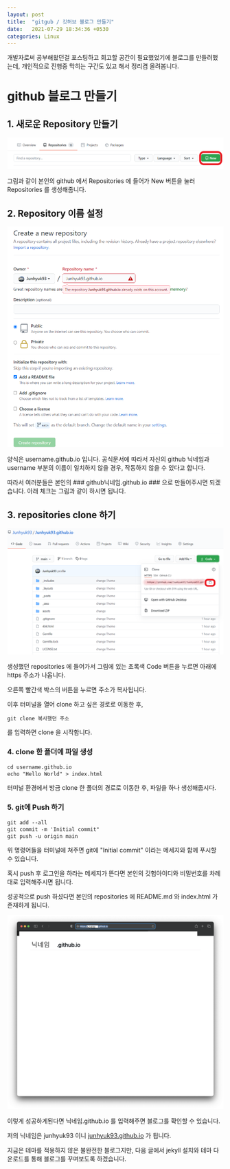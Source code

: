 ```yaml
---
layout: post
title:  "gitgub / 깃허브 블로그 만들기"
date:   2021-07-29 18:34:36 +0530
categories: Linux
---
```

개발자로써 공부해왔던걸 포스팅하고 회고할 공간이 필요했었기에 블로그를 만들려했는데, 개인적으로 진행중 막히는 구간도 있고 해서 정리겸 올려봅니다.

# github 블로그 만들기 




## 1. 새로운 Repository 만들기

![1](_posts/_images/1.png)

그림과 같이 본인의 github 에서 Repositories 에 들어가 New 버튼을 눌러 Repositories 를 생성해줍니다.


## 2. Repository 이름 설정

![2](./_images/2.png)

양식은 username.github.io 입니다. 공식문서에 따라서 자신의 github 닉네임과 username 부분의 이름이 일치하지 않을 경우, 작동하지 않을 수 있다고 합니다.

따라서 여러분들은 본인의 ### github닉네임.github.io ### 으로 만들어주시면 되겠습니다. 아래 체크는 그림과 같이 하시면 됩니다.

## 3. repositories clone 하기

![3](./_posts/_images/3.png)

생성했던 repositories 에 들어가서 그림에 있는 초록색 Code 버튼을 누르면 아래에 https 주소가 나옵니다.

오른쪽 빨간색 박스의 버튼을 누르면 주소가 복사됩니다.

이후 터미널을 열어 clone 하고 싶은 경로로 이동한 후,


```
git clone 복사했던 주소
```
를 입력하면 clone 을 시작합니다.

### 4. clone 한 폴더에 파일 생성

```
cd username.github.io
echo "Hello World" > index.html
```

터미널 환경에서 방금 clone 한 폴더의 경로로 이동한 후, 파일을 하나 생성해줍시다.

### 5. git에 Push 하기

```
git add --all
git commit -m 'Initial commit"
git push -u origin main
```

위 명령어들을 터미널에 쳐주면 git에 "Initial commit" 이라는 메세지와 함께 푸시할 수 있습니다.

혹시 push 후 로그인을 하라는 메세지가 뜬다면 본인의 깃헙아이디와 비밀번호를 차례대로 입력해주시면 됩니다.

성공적으로 push 하셨다면 본인의 repositories 에 README.md 와 index.html 가 존재하게 됩니다.

![4](./_posts/_images/4.png)

이렇게 성공하게된다면 닉네임.github.io 를 입력해주면 블로그를 확인할 수 있습니다.

저의 닉네임은 junhyuk93 이니 [junhyuk93.github.io](https://github.com/junhyuk93) 가 됩니다.

지금은 테마를 적용하지 않은 불완전한 블로그지만, 다음 글에서 jekyll 설치와 테마 다운로드를 통해 블로그를 꾸며보도록 하겠습니다.
